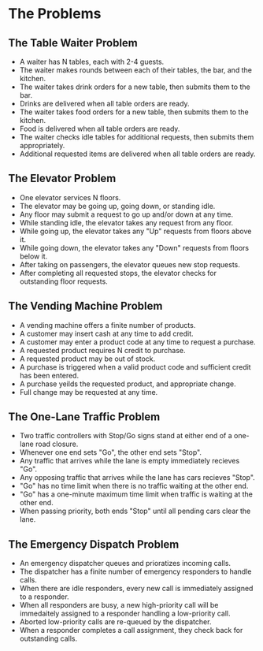 # The Problems

## The Table Waiter Problem
- A waiter has N tables, each with 2-4 guests.
- The waiter makes rounds between each of their tables, the bar, and the kitchen.
- The waiter takes drink orders for a new table, then submits them to the bar.
- Drinks are delivered when all table orders are ready.
- The waiter takes food orders for a new table, then submits them to the kitchen.
- Food is delivered when all table orders are ready.
- The waiter checks idle tables for additional requests, then submits them appropriately.
- Additional requested items are delivered when all table orders are ready.

## The Elevator Problem
- One elevator services N floors.
- The elevator may be going up, going down, or standing idle.
- Any floor may submit a request to go up and/or down at any time.
- While standing idle, the elevator takes any request from any floor.
- While going up, the elevator takes any "Up" requests from floors above it.
- While going down, the elevator takes any "Down" requests from floors below it.
- After taking on passengers, the elevator queues new stop requests.
- After completing all requested stops, the elevator checks for outstanding floor requests.

## The Vending Machine Problem
- A vending machine offers a finite number of products.
- A customer may insert cash at any time to add credit.
- A customer may enter a product code at any time to request a purchase.
- A requested product requires N credit to purchase.
- A requested product may be out of stock.
- A purchase is triggered when a valid product code and sufficient credit has been entered.
- A purchase yeilds the requested product, and appropriate change.
- Full change may be requested at any time.

## The One-Lane Traffic Problem
- Two traffic controllers with Stop/Go signs stand at either end of a one-lane road closure.
- Whenever one end sets "Go", the other end sets "Stop".
- Any traffic that arrives while the lane is empty immediately recieves "Go".
- Any opposing traffic that arrives while the lane has cars recieves "Stop".
- "Go" has no time limit when there is no traffic waiting at the other end.
- "Go" has a one-minute maximum time limit when traffic is waiting at the other end.
- When passing priority, both ends "Stop" until all pending cars clear the lane.

## The Emergency Dispatch Problem

- An emergency dispatcher queues and prioratizes incoming calls.
- The dispatcher has a finite number of emergency responders to handle calls.
- When there are idle responders, every new call is immediately assigned to a responder.
- When all responders are busy, a new high-priority call will be immedaitely assigned to a responder handling a low-priority call.
- Aborted low-priority calls are re-queued by the dispatcher.
- When a responder completes a call assignment, they check back for outstanding calls.
